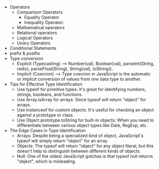 - Operators
  - Comparison Operators
     - Equality Operator
     - Inequality Operator:
  - Mathematical operators
  - Relational operators
  - Logical Operators
  - Unary Operators
- Conditional Statements
- prefix & postfix
- Type conversion
  - Explicit (Typecasting) --> Number(val), Boolean(val), parseInt(String, redix), parseFloat(String), String(val), toString().
  - Implicit (Coercion) --> Type coercion in JavaScript is the automatic or implicit conversion of values from one data type to another.
- Tips for Effective Type Identification
     - Use typeof for primitive types: It's great for identifying numbers, strings, booleans, and functions.
     - Use Array.isArray for arrays: Since typeof will return "object" for arrays.
     - Use instanceof for custom objects: It's useful for checking an object against a prototype or class.
     - Use Object.prototype.toString for built-in objects: When you need to differentiate between various object types like Date, RegExp, etc.
- The Edge Cases in Type Identification
     - Arrays: Despite being a specialized kind of object, JavaScript's typeof will simply return "object" for an array.
     - Objects: The typeof will return "object" for any object literal, but this doesn't help to distinguish between different kinds of objects.
     - Null: One of the oldest JavaScript gotchas is that typeof null returns "object", which is misleading.